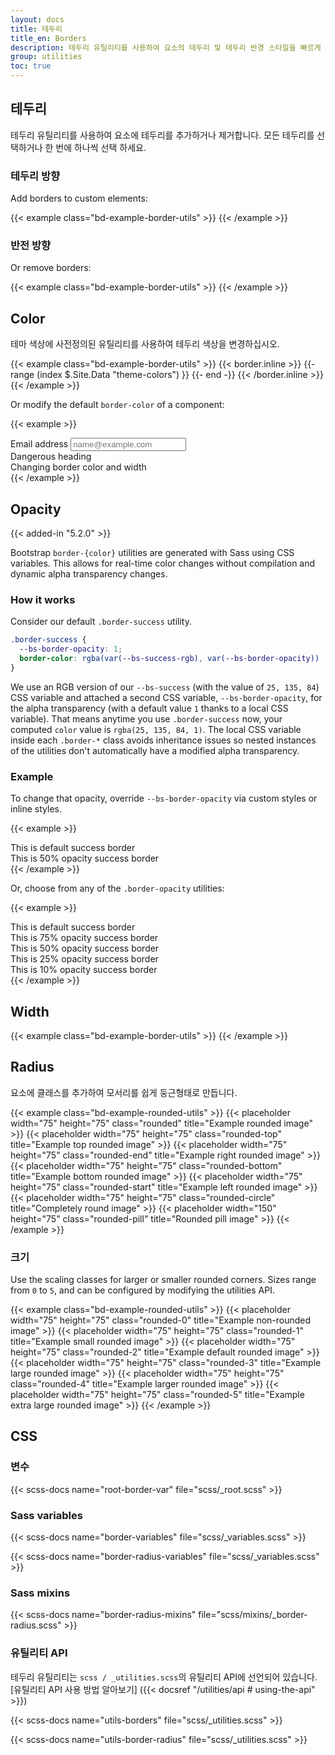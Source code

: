 ```yaml
---
layout: docs
title: 테두리
title_en: Borders
description: 테두리 유틸리티를 사용하여 요소의 테두리 및 테두리 반경 스타일을 빠르게 지정합니다. 이미지, 버튼 또는 기타 요소에 적합합니다.
group: utilities
toc: true
---
```


## 테두리

테두리 유틸리티를 사용하여 요소에 테두리를 추가하거나 제거합니다. 모든 테두리를 선택하거나 한 번에 하나씩 선택 하세요.

### 테두리 방향

Add borders to custom elements:

{{< example class="bd-example-border-utils" >}}
<span class="border"></span>
<span class="border-top"></span>
<span class="border-end"></span>
<span class="border-bottom"></span>
<span class="border-start"></span>
{{< /example >}}

### 반전 방향

Or remove borders:

{{< example class="bd-example-border-utils" >}}
<span class="border border-0"></span>
<span class="border border-top-0"></span>
<span class="border border-end-0"></span>
<span class="border border-bottom-0"></span>
<span class="border border-start-0"></span>
{{< /example >}}

## Color

테마 색상에 사전정의된 유틸리티를 사용하여 테두리 색상을 변경하십시오.

{{< example class="bd-example-border-utils" >}}
{{< border.inline >}}
{{- range (index $.Site.Data "theme-colors") }}
<span class="border border-{{ .name }}"></span>
{{- end -}}
{{< /border.inline >}}
<span class="border border-white"></span>
{{< /example >}}

Or modify the default `border-color` of a component:

{{< example >}}
<div class="mb-4">
  <label for="exampleFormControlInput1" class="form-label">Email address</label>
  <input type="email" class="form-control border-success" id="exampleFormControlInput1" placeholder="name@example.com">
</div>

<div class="h4 pb-2 mb-4 text-danger border-bottom border-danger">
  Dangerous heading
</div>

<div class="p-3 bg-info bg-opacity-10 border border-info border-start-0 rounded-end">
  Changing border color and width
</div>
{{< /example >}}

## Opacity

{{< added-in "5.2.0" >}}

Bootstrap `border-{color}` utilities are generated with Sass using CSS variables. This allows for real-time color changes without compilation and dynamic alpha transparency changes.

### How it works

Consider our default `.border-success` utility.

```css
.border-success {
  --bs-border-opacity: 1;
  border-color: rgba(var(--bs-success-rgb), var(--bs-border-opacity)) !important;
}
```

We use an RGB version of our `--bs-success` (with the value of `25, 135, 84`) CSS variable and attached a second CSS variable, `--bs-border-opacity`, for the alpha transparency (with a default value `1` thanks to a local CSS variable). That means anytime you use `.border-success` now, your computed `color` value is `rgba(25, 135, 84, 1)`. The local CSS variable inside each `.border-*` class avoids inheritance issues so nested instances of the utilities don't automatically have a modified alpha transparency.

### Example

To change that opacity, override `--bs-border-opacity` via custom styles or inline styles.

{{< example >}}
<div class="border border-success p-2 mb-2">This is default success border</div>
<div class="border border-success p-2" style="--bs-border-opacity: .5;">This is 50% opacity success border</div>
{{< /example >}}

Or, choose from any of the `.border-opacity` utilities:

{{< example >}}
<div class="border border-success p-2 mb-2">This is default success border</div>
<div class="border border-success p-2 mb-2 border-opacity-75">This is 75% opacity success border</div>
<div class="border border-success p-2 mb-2 border-opacity-50">This is 50% opacity success border</div>
<div class="border border-success p-2 mb-2 border-opacity-25">This is 25% opacity success border</div>
<div class="border border-success p-2 border-opacity-10">This is 10% opacity success border</div>
{{< /example >}}

## Width

{{< example class="bd-example-border-utils" >}}
<span class="border border-1"></span>
<span class="border border-2"></span>
<span class="border border-3"></span>
<span class="border border-4"></span>
<span class="border border-5"></span>
{{< /example >}}

## Radius

요소에 클래스를 추가하여 모서리를 쉽게 둥근형태로 만듭니다.

{{< example class="bd-example-rounded-utils" >}}
{{< placeholder width="75" height="75" class="rounded" title="Example rounded image" >}}
{{< placeholder width="75" height="75" class="rounded-top" title="Example top rounded image" >}}
{{< placeholder width="75" height="75" class="rounded-end" title="Example right rounded image" >}}
{{< placeholder width="75" height="75" class="rounded-bottom" title="Example bottom rounded image" >}}
{{< placeholder width="75" height="75" class="rounded-start" title="Example left rounded image" >}}
{{< placeholder width="75" height="75" class="rounded-circle" title="Completely round image" >}}
{{< placeholder width="150" height="75" class="rounded-pill" title="Rounded pill image" >}}
{{< /example >}}

### 크기

Use the scaling classes for larger or smaller rounded corners. Sizes range from `0` to `5`, and can be configured by modifying the utilities API.

{{< example class="bd-example-rounded-utils" >}}
{{< placeholder width="75" height="75" class="rounded-0" title="Example non-rounded image" >}}
{{< placeholder width="75" height="75" class="rounded-1" title="Example small rounded image" >}}
{{< placeholder width="75" height="75" class="rounded-2" title="Example default rounded image" >}}
{{< placeholder width="75" height="75" class="rounded-3" title="Example large rounded image" >}}
{{< placeholder width="75" height="75" class="rounded-4" title="Example larger rounded image" >}}
{{< placeholder width="75" height="75" class="rounded-5" title="Example extra large rounded image" >}}
{{< /example >}}

## CSS

### 변수

{{< scss-docs name="root-border-var" file="scss/_root.scss" >}}

### Sass variables

{{< scss-docs name="border-variables" file="scss/_variables.scss" >}}

{{< scss-docs name="border-radius-variables" file="scss/_variables.scss" >}}

### Sass mixins

{{< scss-docs name="border-radius-mixins" file="scss/mixins/_border-radius.scss" >}}

### 유틸리티 API

테두리 유틸리티는 `scss / _utilities.scss`의 유틸리티 API에 선언되어 있습니다. [유틸리티 API 사용 방법 알아보기] ({{< docsref "/utilities/api # using-the-api" >}})

{{< scss-docs name="utils-borders" file="scss/_utilities.scss" >}}

{{< scss-docs name="utils-border-radius" file="scss/_utilities.scss" >}}
